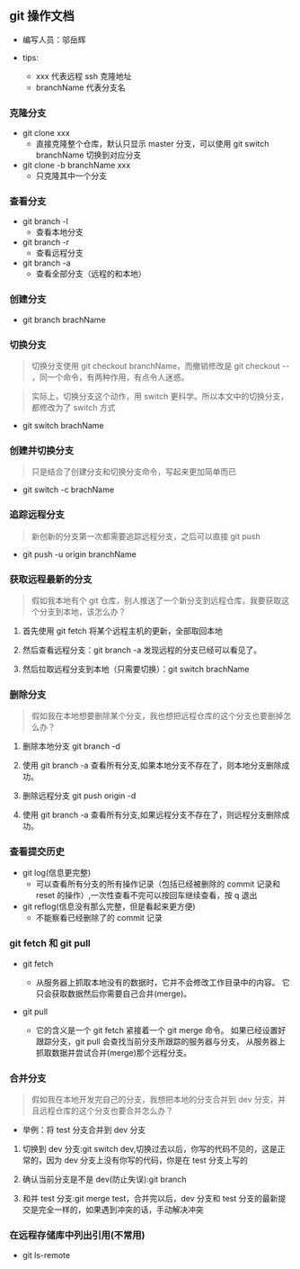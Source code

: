 ## git 操作文档

- 编写人员：邬岳辉

- tips:
  - xxx 代表远程 ssh 克隆地址
  - branchName 代表分支名

### 克隆分支

- git clone xxx
  - 直接克隆整个仓库，默认只显示 master 分支，可以使用 git switch branchName 切换到对应分支
- git clone -b branchName xxx
  - 只克隆其中一个分支

### 查看分支

- git branch -l
  - 查看本地分支
- git branch -r
  - 查看远程分支
- git branch -a
  - 查看全部分支（远程的和本地）

### 创建分支

- git branch brachName

### 切换分支

> 切换分支使用 git checkout branchName，而撤销修改是 git checkout -- <file>，同一个命令，有两种作用，有点令人迷惑。

> 实际上，切换分支这个动作，用 switch 更科学。所以本文中的切换分支，都修改为了 switch 方式

- git switch brachName

### 创建并切换分支

> 只是结合了创建分支和切换分支命令，写起来更加简单而已

- git switch -c brachName

### 追踪远程分支

> 新创新的分支第一次都需要追踪远程分支，之后可以直接 git push

- git push -u origin branchName

### 获取远程最新的分支

> 假如我本地有个 git 仓库，别人推送了一个新分支到远程仓库，我要获取这个分支到本地，该怎么办？

1. 首先使用 git fetch 将某个远程主机的更新，全部取回本地

2. 然后查看远程分支：git branch -a 发现远程的分支已经可以看见了。

3. 然后拉取远程分支到本地（只需要切换）：git switch brachName

### 删除分支

> 假如我在本地想要删除某个分支，我也想把远程仓库的这个分支也要删掉怎么办？

1. 删除本地分支 git branch -d <branchName>

2. 使用 git branch -a 查看所有分支,如果本地分支不存在了，则本地分支删除成功。

3. 删除远程分支 git push origin -d <branchName>

4. 使用 git branch -a 查看所有分支,如果远程分支不存在了，则远程分支删除成功。

### 查看提交历史

- git log(信息更完整)
  - 可以查看所有分支的所有操作记录（包括已经被删除的 commit 记录和 reset 的操作）,一次性查看不完可以按回车继续查看，按 q 退出
- git reflog(信息没有那么完整，但是看起来更方便)
  - 不能察看已经删除了的 commit 记录

### git fetch 和 git pull

- git fetch
  - 从服务器上抓取本地没有的数据时，它并不会修改工作目录中的内容。 它只会获取数据然后你需要自己合并(merge)。
- git pull

  - 它的含义是一个 git fetch 紧接着一个 git merge 命令。 如果已经设置好跟踪分支，git pull 会查找当前分支所跟踪的服务器与分支， 从服务器上抓取数据并尝试合并(merge)那个远程分支。

### 合并分支

> 假如我在本地开发完自己的分支，我想把本地的分支合并到 dev 分支，并且远程仓库的这个分支也要合并怎么办？

- 举例：将 test 分支合并到 dev 分支

1. 切换到 dev 分支:git switch dev,切换过去以后，你写的代码不见的，这是正常的，因为 dev 分支上没有你写的代码，你是在 test 分支上写的

2. 确认当前分支是不是 dev(防止失误):git branch

3. 和并 test 分支:git merge test，合并完以后，dev 分支和 test 分支的最新提交是完全一样的，如果遇到冲突的话，手动解决冲突

### 在远程存储库中列出引用(不常用)

- git ls-remote
